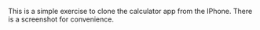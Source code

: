 This is a simple exercise to clone the calculator app from the IPhone.
There is a screenshot for convenience.
[](preview.png)
